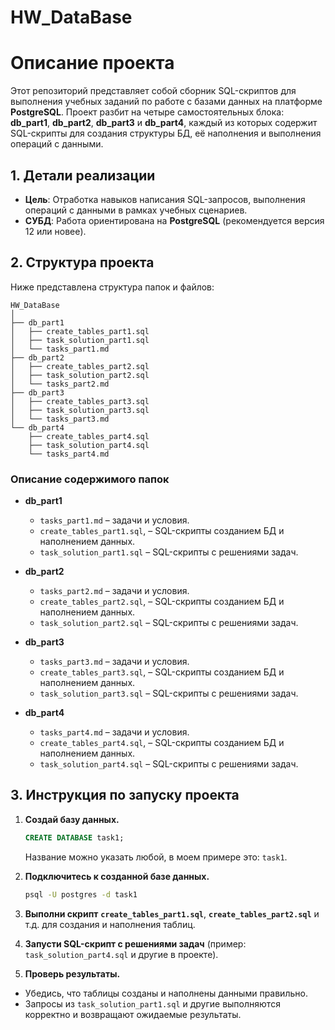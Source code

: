 # HW_DataBase

# Описание проекта

Этот репозиторий представляет собой сборник SQL-скриптов для выполнения учебных заданий по работе с базами данных на платформе **PostgreSQL**. Проект разбит на четыре самостоятельных блока: **db_part1**, **db_part2**, **db_part3** и **db_part4**, каждый из которых содержит SQL-скрипты для создания структуры БД, её наполнения и выполнения операций с данными.

## 1. Детали реализации

- **Цель**: Отработка навыков написания SQL-запросов, выполнения операций с данными в рамках учебных сценариев.
- **СУБД**: Работа ориентирована на **PostgreSQL** (рекомендуется версия 12 или новее).

## 2. Структура проекта

Ниже представлена структура папок и файлов:

```
HW_DataBase
│  
├── db_part1
│   ├── create_tables_part1.sql
│   ├── task_solution_part1.sql
│   └── tasks_part1.md
├── db_part2
│   ├── create_tables_part2.sql
│   ├── task_solution_part2.sql
│   └── tasks_part2.md
├── db_part3
│   ├── create_tables_part3.sql
│   ├── task_solution_part3.sql
│   └── tasks_part3.md
└── db_part4
    ├── create_tables_part4.sql
    ├── task_solution_part4.sql
    └── tasks_part4.md
```

### Описание содержимого папок

- **db_part1**

    - `tasks_part1.md` – задачи и условия.
    - `create_tables_part1.sql`, – SQL-скрипты созданием БД и наполнением данных. 
    - `task_solution_part1.sql` – SQL-скрипты с решениями задач.

- **db_part2**

    - `tasks_part2.md` – задачи и условия.
    - `create_tables_part2.sql`, – SQL-скрипты созданием БД и наполнением данных.
    - `task_solution_part2.sql` – SQL-скрипты с решениями задач.

- **db_part3**

    - `tasks_part3.md` – задачи и условия.
    - `create_tables_part3.sql`, – SQL-скрипты созданием БД и наполнением данных.
    - `task_solution_part3.sql` – SQL-скрипты с решениями задач.

- **db_part4**

    - `tasks_part4.md` – задачи и условия.
    - `create_tables_part4.sql`, – SQL-скрипты созданием БД и наполнением данных.
    - `task_solution_part4.sql` – SQL-скрипты с решениями задач.

## 3. Инструкция по запуску проекта

1. **Создай базу данных.**

   ```sql
   CREATE DATABASE task1;
   ```

   Название можно указать любой, в моем примере это: `task1`.

2. **Подключитесь к созданной базе данных.**

   ```bash
   psql -U postgres -d task1
   ```

3. **Выполни скрипт** **`create_tables_part1.sql`**, **`create_tables_part2.sql`** и т.д. для создания и наполнения таблиц.

4. **Запусти SQL-скрипт с решениями задач** (пример: `task_solution_part4.sql` и другие в проекте).

5. **Проверь результаты.**

  - Убедись, что таблицы созданы и наполнены данными правильно.
  - Запросы из `task_solution_part1.sql` и другие выполняются корректно и возвращают ожидаемые результаты.